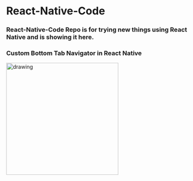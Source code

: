 # React-Native-Code

### React-Native-Code Repo is for trying new things using React Native and is showing it here.

### Custom Bottom Tab Navigator in React Native

<!-- ![image](https://www.linkpicture.com/q/Custom-Bottom-Tabs.jpg) -->

<img src="https://www.linkpicture.com/q/Custom-Bottom-tab.jpg" alt="drawing" width="300" />
